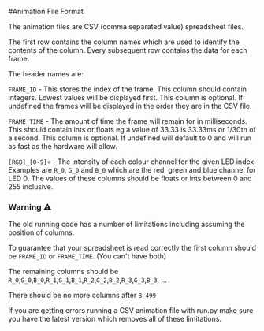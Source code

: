 #Animation File Format

The animation files are CSV (comma separated value) spreadsheet files.

The first row contains the column names which are used to identify the contents of the column.
Every subsequent row contains the data for each frame.

The header names are:

`FRAME_ID` - This stores the index of the frame.
This column should contain integers.
Lowest values will be displayed first.
This column is optional. If undefined the frames will be displayed in the order they are in the CSV file. 

`FRAME_TIME` - The amount of time the frame will remain for in milliseconds.
This should contain ints or floats eg a value of 33.33 is 33.33ms or 1/30th of a second.
This column is optional. If undefined will default to 0 and will run as fast as the hardware will allow.

`[RGB]_[0-9]+` - The intensity of each colour channel for the given LED index.
Examples are `R_0`, `G_0` and `B_0` which are the red, green and blue channel for LED 0.
The values of these columns should be floats or ints between 0 and 255 inclusive. 

### Warning ⚠️
The old running code has a number of limitations including assuming the position of columns.

To guarantee that your spreadsheet is read correctly the first column should be `FRAME_ID` or `FRAME_TIME`. (You can't have both)

The remaining columns should be `R_0`,`G_0`,`B_0`,`R_1`,`G_1`,`B_1`,`R_2`,`G_2`,`B_2`,`R_3`,`G_3`,`B_3`, ...

There should be no more columns after `B_499`

If you are getting errors running a CSV animation file with run.py make sure you have the latest version which removes all of these limitations.
